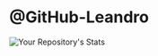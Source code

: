 # @GitHub-Leandro

![Your Repository's Stats](https://github-readme-stats.vercel.app/api?username=Github-Leandro&show_icons=true) 

